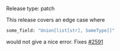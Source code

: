 Release type: patch

This release covers an edge case where
```python
some_field: "Union[list[str], SomeType]]"
```
would not give a nice error.
Fixes [#2591](https://github.com/strawberry-graphql/strawberry/issues/2591)
